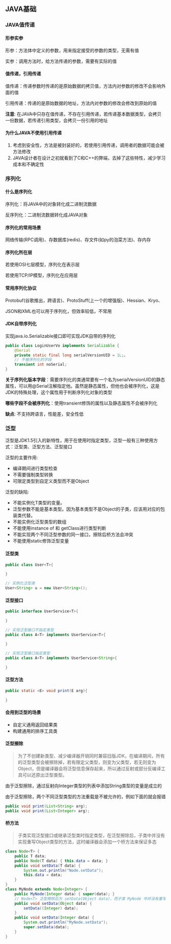 ## JAVA基础

### JAVA值传递

#### 形参实参

形参：方法体中定义的参数，用来指定接受的参数的类型，无需有值

实参：调用方法时，给方法传递的参数，需要有实际的值

#### 值传递，引用传递

值传递：传递参数时传递的是原始数据的拷贝值，方法内对参数的修改不会影响外面的值

引用传递：传递的是原始数据的地址，方法内对参数的修改会修改到原始的值

**注意**: 在JAVA中只存在值传递，不存在引用传递，若传递基本数据类型，会拷贝一份数据，若传递引用类型，会拷贝一份引用的地址

#### 为什么JAVA不使用引用传递

1. 考虑到安全性，方法是被封装好的，若使用引用传递，调用者的数据可能会被方法修改
2. JAVA设计者在设计之初就看到了C和C++的弊端，去掉了这些特性，减少学习成本和不确定性

### 序列化

#### 什么是序列化

序列化：将JAVA中的对象转化成二进制流数据

反序列化：二进制流数据转化成JAVA对象

#### 序列化的常用场景

网络传输(RPC调用)、存数据库(redis)、存文件(如py的泡菜方法)、存内存

#### 序列化所在层

若使用OSI七层模型，序列化在表示层

若使用TCP/IP模型，序列化在应用层

#### 常用序列化协议

Protobuf(谷歌推出，跨语言)、ProtoStuff(上一个的增强版)、Hessian、Kryo、

JSON和XML也可以用于序列化，但效率较低，不常用

#### JDK自带序列化

实现java.io.Serializable接口即可实现JDK自带的序列化

```java
public class LoginUserVo implements Serializable {
    @Serial
    private static final long serialVersionUID = 1L;、
    // 不被序列化的字段
    transient int noSerial;
}
```

**关于序列化版本字段**：需要序列化的类通常要有一个名为serialVersionUID的静态属性，可以用@Serial注解指定他。虽然是静态属性，但他也会被序列化，这是JDK的特殊处理，这个属性用于判断序列化对象的类型

**哪些字段不会被序列化**：使用transient修饰的属性以及静态属性不会被序列化

**缺点**: 不支持跨语言，性能差，安全性低

### 泛型

泛型是JDK1.5引入的新特性，用于在使用时指定类型，泛型一般有三种使用方式：泛型类、泛型方法、泛型接口

泛型的主要作用:

- 编译期间进行类型检查
- 不需要强制类型转换
- 可限定类型到自定义类型而不是Object

泛型的缺陷:

- 不能实例化T类型的变量。
- 泛型参数不能是基本类型。因为基本类型不是Object的子类，应该用对应的包装类代替。
- 不能实例化泛型类型的数组
- 不能使用instance of 和 getClass进行类型判断
- 不能实现两个不同泛型参数的同一接口，擦除后桥方法会冲突
- 不能使用static修饰泛型变量

#### 泛型类

```java
public class User<T>{
    
}

// 实例化泛型类
User<String> u = new User<String>();
```

#### 泛型接口

```java
public interface UserService<T>{
    
}

// 实现泛型接口不指定类型
public class A<T> implements UserService<T>{
    
}

// 实现泛型接口指定类型
public class A<T> implements UserService<String>{
    
}
```

#### 泛型方法

```java
public static <E> void print(E arg){
    
}
```

#### 会用到泛型的场景

- 自定义通用返回结果类
- 构建通用的排序工具类

#### 泛型擦除

> 为了不创建新类型、减少编译器开销同时兼容旧版JDK，在编译期间，所有的泛型类型会被擦除掉，若有限定父类型，则变为父类型，若无则变为Object，但是编译器会将泛型信息保存起来，所以通过反射或部分反编译工具可以还原出泛型类型。

由于泛型擦除，通过反射向Integer类型的列表中添加String类型的变量是成立的

由于泛型擦除，两个不同泛型类型的方法重载是不被允许的，例如下面的就会报错

```java
public void print(List<String> arg);
public void print(List<Integer> arg);
```

#### 桥方法

> 子类实现泛型接口或继承泛型类时指定类型，在泛型擦除后，子类中并没有实现重写Object类型的方法，这时编译器会添加一个桥方法来保证多态

```java
class Node<T> {
    public T data;
    public Node(T data) { this.data = data; }
    public void setData(T data) {
        System.out.println("Node.setData");
        this.data = data;
    }
}
class MyNode extends Node<Integer> {
    public MyNode(Integer data) { super(data); }
    // Node<T> 泛型擦除后为 setData(Object data)，而子类 MyNode 中并没有重写该方法，所以编译器会加入该桥方法保证多态
    public void setData(Object data) {
        setData((Integer) data);
    }
    public void setData(Integer data) {
        System.out.println("MyNode.setData");
        super.setData(data);
    }
}
```


